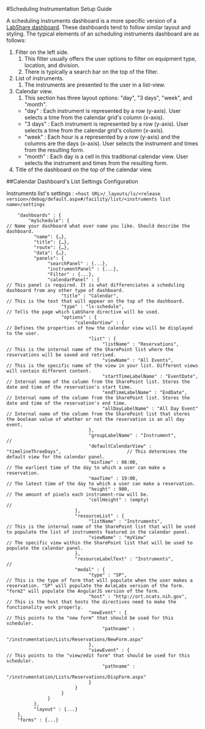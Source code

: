 #Scheduling Instrumentation Setup Guide 

A scheduling instruments dashboard is a more specific version of a <a href="https://github.com/LabShare/facility/blob/master/docs/dashboard-readme.md">LabShare dashboard</a>. These dashboards tend to follow similar layout and styling. 
The typical elements of an scheduling instruments dashboard are as follows:

1.  Filter on the left side.
    1.   This filter usually offers the user options to filter on equipment type, location, and division.
    2.   There is typically a search bar on the top of the filter.
2.  List of instruments.
    1.   The instruments are presented to the user in a list-view.
3.  Calendar view.
    1.   This section has three layout options: "day", "3 days", "week", and "month".
    * "day" : Each instrument is represented by a row (y-axis). User selects a time from the calendar grid's column (x-axis).
    * "3 days" : Each instrument is represented by a row (y-axis). User selects a time from the calendar grid's column (x-axis).
    * "week" : Each hour is a represented by a row (y-axis) and the columns are the days (x-axis). User selects the instrument and times from the resulting form. 
    * "month" : Each day is a cell in this traditional calendar view. User selects the instrument and times from the resulting form.
4.  Title of the dashboard on the top of the calendar view. 

##Calendar Dashboard's List Settings Configuration

Instruments list's settings : `<host URL>/_layouts/ls/<release version>/debug/default.aspx#/facility/list/<instruments list name>/settings` 

        "dashboards" : {
            "mySchedule": {                                                                            // Name your dashboard what ever name you like. Should describe the dashboard.
              "name": {…},
              "title": {…},
              "route": {…},
              "data": {…},
              "panels": {
                   "searchPanel" : {...},
                   "instrumentPanel" : {...},
                   "Filter" : {...},
                   "calendarPanel" : {                                                                // This panel is required. It is what differenciates a scheduling dashboard from any other type of dashboard.
                        "title" : "Calendar",                                                         // This is the text that will appear on the top of the dashboard.
                        "type" : "ls-schedule",                                                       // Tells the page which LabShare directive will be used.
                        "options" : {
                             "calendarView" : {                                                       // Defines the properties of how the calendar view will be displayed to the user.
                                  "list" : {
                                       "listName" : "Reservations",                                   // This is the internal name of the SharePoint list where the reservations will be saved and retrived. 
                                       "viewName" : "All Events",                                     // This is the specific name of the view in your list. Different views will contain different content.
                                       "startTimeLabelName" : "EventDate",                            // Internal name of the column from the SharePoint list. Stores the date and time of the reservation's start time. 
                                       "endTimeLabelName" : "EndDate",                                // Internal name of the column from the SharePoint list. Stores the date and time of the reservation's end time. 
                                       "allDayLabelName" : "All Day Event"                            // Internal name of the column from the SharePoint list that stores the boolean value of whether or not the reservation is an all day event.
                                  },
                                  "groupLabelName" : "Instrument",                                    //
                                  "defaultCalendarView" : "timelineThreeDays",                        // This determines the default view for the calendar panel.
                                  "minTime" : 08:00,                                                  // The earliest time of the day to which a user can make a reservation.
                                  "maxTime" : 19:00,                                                  // The latest time of the day to which a user can make a reservation.
                                  "height" : 900,                                                     // The amount of pixels each instrument-row will be.
                                  "cellHeight" : (empty)                                              // 
                             },
                             "resourceList" : {
                                  "listName" : "Instruments",                                         // This is the internal name of the SharePoint list that will be used to populate the list of instruments featured in the calendar panel.
                                  "viewName" : "myView"                                               // The specific view within the SharePoint list that will be used to populate the calendar panel.
                             },
                             "resourceLabelText" : "Instruments",                                     // 
                             "modal" : {
                                  "type" : "SP",                                                      // This is the type of form that will populate when the user makes a reservation. "SP" will populate the AxleLabs version of the form. "form2" will populate the AngularJS version of the form.
                                  "host" : "http://ort.ncats.nih.gov",                                // This is the host that hosts the directives need to make the functionality work properly.
                                  "newEvent" : {                                                      // This points to the "new form" that should be used for this scheduler.
                                       "pathname" : 
                                            "/instrumentation/Lists/Reservations/NewForm.aspx"
                                  },
                                  "viewEvent" : {                                                     // This points to the "view/edit form" that should be used for this scheduler.
                                       "pathname" : 
                                            "/instrumentation/Lists/Reservations/DispForm.aspx"
                                  }
                             }
                        }
                   }
              },
              "layout" : {...}
        },
        "forms" : {...} 
